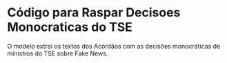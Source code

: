 # Código para Raspar Decisoes Monocraticas do TSE

O modelo extrai os textos dos Acórdãos com as decisões monocráticas de ministros do TSE sobre Fake News.



